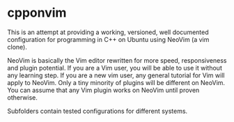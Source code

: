 # cpponvim

This is an attempt at providing a working, versioned, well documented configuration for programming in C++ on Ubuntu using NeoVim (a vim clone).

NeoVim is basically the Vim editor rewritten for more speed, responsiveness and plugin potential. If you are a Vim user, you will be able to use it without any learning step. If you are a new vim user, any general tutorial for Vim will apply to NeoVim. Only a tiny minority of plugins will be different on NeoVim. You can assume that any Vim plugin works on NeoVim until proven otherwise.

Subfolders contain tested configurations for different systems.
